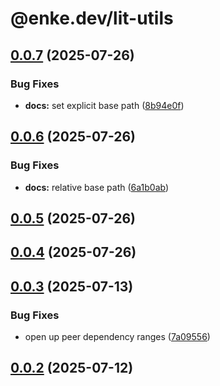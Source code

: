 # @enke.dev/lit-utils

## [0.0.7](https://github.com/enke-dev/lit-utils/compare/0.0.6...0.0.7) (2025-07-26)


### Bug Fixes

* **docs:** set explicit base path ([8b94e0f](https://github.com/enke-dev/lit-utils/commit/8b94e0fcce8095685a350ad3bf4eafb0445c3e15))

## [0.0.6](https://github.com/enke-dev/lit-utils/compare/0.0.5...0.0.6) (2025-07-26)


### Bug Fixes

* **docs:** relative base path ([6a1b0ab](https://github.com/enke-dev/lit-utils/commit/6a1b0abb05396d4e7ccf7b9d91a29537b02f2633))

## [0.0.5](https://github.com/enke-dev/lit-utils/compare/0.0.4...0.0.5) (2025-07-26)

## [0.0.4](https://github.com/enke-dev/lit-utils/compare/0.0.3...0.0.4) (2025-07-26)

## [0.0.3](https://github.com/enke-dev/lit-utils/compare/0.0.2...0.0.3) (2025-07-13)


### Bug Fixes

* open up peer dependency ranges ([7a09556](https://github.com/enke-dev/lit-utils/commit/7a09556865bcfa8bbc937e21ef1421577229c49c))

## [0.0.2](https://github.com/enke-dev/lit-utils/compare/0.0.1...0.0.2) (2025-07-12)
